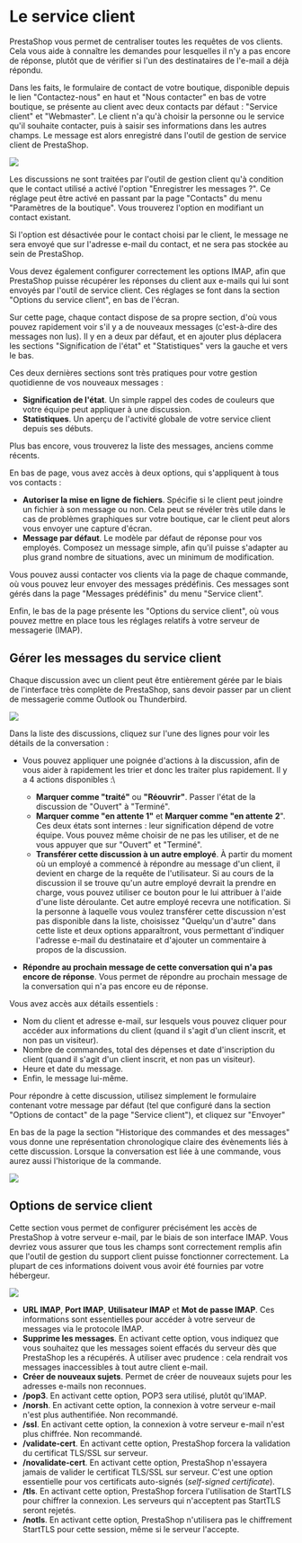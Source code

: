 # Le service client

PrestaShop vous permet de centraliser toutes les requêtes de vos clients. Cela vous aide à connaître les demandes pour lesquelles il n'y a pas encore de réponse, plutôt que de vérifier si l'un des destinataires de l'e-mail a déjà répondu.

Dans les faits, le formulaire de contact de votre boutique, disponible depuis le lien "Contactez-nous" en haut et "Nous contacter" en bas de votre boutique, se présente au client avec deux contacts par défaut : "Service client" et "Webmaster". Le client n'a qu'à choisir la personne ou le service qu'il souhaite contacter, puis à saisir ses informations dans les autres champs. Le message est alors enregistré dans l'outil de gestion de service client de PrestaShop.

![](../../../.gitbook/assets/52298254.png)

Les discussions ne sont traitées par l'outil de gestion client qu'à condition que le contact utilisé a activé l'option "Enregistrer les messages ?". Ce réglage peut être activé en passant par la page "Contacts" du menu "Paramètres de la boutique". Vous trouverez l'option en modifiant un contact existant.

Si l'option est désactivée pour le contact choisi par le client, le message ne sera envoyé que sur l'adresse e-mail du contact, et ne sera pas stockée au sein de PrestaShop.

Vous devez également configurer correctement les options IMAP, afin que PrestaShop puisse récupérer les réponses du client aux e-mails qui lui sont envoyés par l'outil de service client. Ces réglages se font dans la section "Options du service client", en bas de l'écran.

Sur cette page, chaque contact dispose de sa propre section, d'où vous pouvez rapidement voir s'il y a de nouveaux messages (c'est-à-dire des messages non lus). Il y en a deux par défaut, et en ajouter plus déplacera les sections "Signification de l'état" et "Statistiques" vers la gauche et vers le bas.

Ces deux dernières sections sont très pratiques pour votre gestion quotidienne de vos nouveaux messages :

* **Signification de l'état**. Un simple rappel des codes de couleurs que votre équipe peut appliquer à une discussion.
* **Statistiques**. Un aperçu de l'activité globale de votre service client depuis ses débuts.

Plus bas encore, vous trouverez la liste des messages, anciens comme récents.

En bas de page, vous avez accès à deux options, qui s'appliquent à tous vos contacts :

* **Autoriser la mise en ligne de fichiers**. Spécifie si le client peut joindre un fichier à son message ou non. Cela peut se révéler très utile dans le cas de problèmes graphiques sur votre boutique, car le client peut alors vous envoyer une capture d'écran.
* **Message par défaut**. Le modèle par défaut de réponse pour vos employés. Composez un message simple, afin qu'il puisse s'adapter au plus grand nombre de situations, avec un minimum de modification.

Vous pouvez aussi contacter vos clients via la page de chaque commande, où vous pouvez leur envoyer des messages prédéfinis. Ces messages sont gérés dans la page "Messages prédéfinis" du menu "Service client".

Enfin, le bas de la page présente les "Options du service client", où vous pouvez mettre en place tous les réglages relatifs à votre serveur de messagerie (IMAP).

## Gérer les messages du service client <a href="leserviceclient-gererlesmessagesduserviceclient" id="leserviceclient-gererlesmessagesduserviceclient"></a>

Chaque discussion avec un client peut être entièrement gérée par le biais de l'interface très complète de PrestaShop, sans devoir passer par un client de messagerie comme Outlook ou Thunderbird.

![](../../../.gitbook/assets/52298255.png)

Dans la liste des discussions, cliquez sur l'une des lignes pour voir les détails de la conversation :

* Vous pouvez appliquer une poignée d'actions à la discussion, afin de vous aider à rapidement les trier et donc les traiter plus rapidement. Il y a 4 actions disponibles :\

  * **Marquer comme "traité"** ou **"Réouvrir"**. Passer l'état de la discussion de "Ouvert" à "Terminé".
  * **Marquer comme "en attente 1"** et **Marquer comme "en attente** **2**". Ces deux états sont internes : leur signification dépend de votre équipe. Vous pouvez même choisir de ne pas les utiliser, et de ne vous appuyer que sur "Ouvert" et "Terminé".
  * **Transférer cette discussion à un autre employé**. À partir du moment où un employé a commencé à répondre au message d'un client, il devient en charge de la requête de l'utilisateur. Si au cours de la discussion il se trouve qu'un autre employé devrait la prendre en charge, vous pouvez utiliser ce bouton pour le lui attribuer à l'aide d'une liste déroulante. Cet autre employé recevra une notification. Si la personne à laquelle vous voulez transférer cette discussion n'est pas disponible dans la liste, choisissez "Quelqu'un d'autre" dans cette liste et deux options apparaîtront, vous permettant d'indiquer l'adresse e-mail du destinataire et d'ajouter un commentaire à propos de la discussion.
* **Répondre au prochain message de cette conversation qui n'a pas encore de réponse**. Vous permet de répondre au prochain message de la conversation qui n'a pas encore eu de réponse.

Vous avez accès aux détails essentiels :

* Nom du client et adresse e-mail, sur lesquels vous pouvez cliquer pour accéder aux informations du client (quand il s'agit d'un client inscrit, et non pas un visiteur).
* Nombre de commandes, total des dépenses et date d'inscription du client (quand il s'agit d'un client inscrit, et non pas un visiteur).
* Heure et date du message.
* Enfin, le message lui-même.

Pour répondre à cette discussion, utilisez simplement le formulaire contenant votre message par défaut (tel que configuré dans la section "Options de contact" de la page "Service client"), et cliquez sur "Envoyer"

En bas de la page la section "Historique des commandes et des messages" vous donne une représentation chronologique claire des évènements liés à cette discussion. Lorsque la conversation est liée à une commande, vous aurez aussi l'historique de la commande.

![](../../../.gitbook/assets/23789571.png)

## Options de service client <a href="leserviceclient-optionsdeserviceclient" id="leserviceclient-optionsdeserviceclient"></a>

Cette section vous permet de configurer précisément les accès de PrestaShop à votre serveur e-mail, par le biais de son interface IMAP. Vous devriez vous assurer que tous les champs sont correctement remplis afin que l'outil de gestion du support client puisse fonctionner correctement. La plupart de ces informations doivent vous avoir été fournies par votre hébergeur.

![](../../../.gitbook/assets/52298256.png)

* **URL IMAP**, **Port IMAP**, **Utilisateur IMAP** et **Mot de passe IMAP**. Ces informations sont essentielles pour accéder à votre serveur de messages via le protocole IMAP.
* **Supprime les messages**. En activant cette option, vous indiquez que vous souhaitez que les messages soient effacés du serveur dès que PrestaShop les a récupérés. À utiliser avec prudence : cela rendrait vos messages inaccessibles à tout autre client e-mail.
* **Créer de nouveaux sujets**. Permet de créer de nouveaux sujets pour les adresses e-mails non reconnues.
* **/pop3**. En activant cette option, POP3 sera utilisé, plutôt qu'IMAP.
* **/norsh**. En activant cette option, la connexion à votre serveur e-mail n'est plus authentifiée. Non recommandé.
* **/ssl**. En activant cette option, la connexion à votre serveur e-mail n'est plus chiffrée. Non recommandé.
* **/validate-cert**. En activant cette option, PrestaShop forcera la validation du certificat TLS/SSL sur serveur.
* **/novalidate-cert**. En activant cette option, PrestaShop n'essayera jamais de valider le certificat TLS/SSL sur serveur. C'est une option essentielle pour vos certificats auto-signés (_self-signed certificate_).
* **/tls**. En activant cette option, PrestaShop forcera l'utilisation de StartTLS pour chiffrer la connexion. Les serveurs qui n'acceptent pas StartTLS seront rejetés.
* **/notls**. En activant cette option, PrestaShop n'utilisera pas le chiffrement StartTLS pour cette session, même si le serveur l'accepte.
